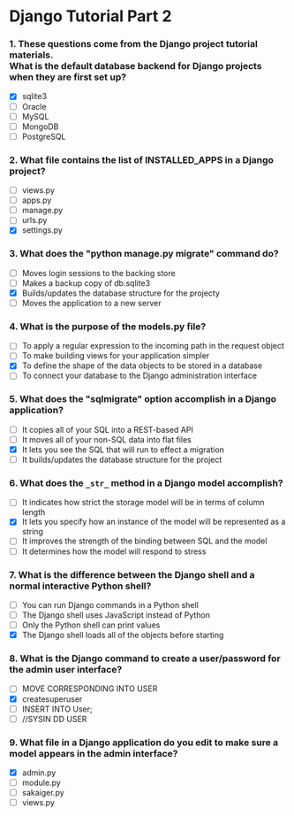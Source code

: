 # Django Tutorial Part 2

### 1. These questions come from the Django project tutorial materials.<br>What is the default database backend for Django projects when they are first set up?

- [x] sqlite3
- [ ] Oracle
- [ ] MySQL
- [ ] MongoDB
- [ ] PostgreSQL

### 2. What file contains the list of INSTALLED_APPS in a Django project?

- [ ] views.py
- [ ] apps.py
- [ ] manage.py
- [ ] urls.py
- [x] settings.py

### 3. What does the "python manage.py migrate" command do?

- [ ] Moves login sessions to the backing store
- [ ] Makes a backup copy of db.sqlite3
- [x] Builds/updates the database structure for the projecty
- [ ] Moves the application to a new server

### 4. What is the purpose of the models.py file?

- [ ] To apply a regular expression to the incoming path in the request object
- [ ] To make building views for your application simpler
- [x] To define the shape of the data objects to be stored in a database
- [ ] To connect your database to the Django administration interface

### 5. What does the "sqlmigrate" option accomplish in a Django application?

- [ ] It copies all of your SQL into a REST-based API
- [ ] It moves all of your non-SQL data into flat files
- [x] It lets you see the SQL that will run to effect a migration
- [ ] It builds/updates the database structure for the project

### 6. What does the `_str_` method in a Django model accomplish?

- [ ] It indicates how strict the storage model will be in terms of column length
- [x] It lets you specify how an instance of the model will be represented as a string
- [ ] It improves the strength of the binding between SQL and the model
- [ ] It determines how the model will respond to stress

### 7. What is the difference between the Django shell and a normal interactive Python shell?

- [ ] You can run Django commands in a Python shell
- [ ] The Django shell uses JavaScript instead of Python
- [ ] Only the Python shell can print values
- [x] The Django shell loads all of the objects before starting

### 8. What is the Django command to create a user/password for the admin user interface?

- [ ] MOVE CORRESPONDING INTO USER
- [x] createsuperuser
- [ ] INSERT INTO User;
- [ ] //SYSIN DD USER

### 9. What file in a Django application do you edit to make sure a model appears in the admin interface?

- [x] admin.py
- [ ] module.py
- [ ] sakaiger.py
- [ ] views.py